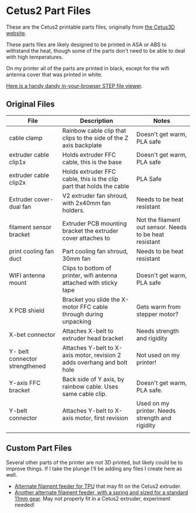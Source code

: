 # Cetus2 Part Files

These are the Cetus2 printable parts files, originally from [the Cetus3D website](https://www.cetus3d.com/product-category/printables/cetus2-printables/).

These parts files are likely designed to be printed in ASA or ABS to withstand the heat, though some of the parts don't need to be able to deal with high temperatures.

On my printer all of the parts are printed in black, except for the wifi antenna cover that was printed in white.

[Here is a handy dandy in-your-browser STEP file viewer](https://imagetostl.com/view-stp-online).

## Original Files

| File                           | Description                                                             | Notes                                                   |
| ------------------------------ | ----------------------------------------------------------------------- | ------------------------------------------------------- |
| cable clamp                    | Rainbow cable clip that clips to the side of the Z axis backplate       | Doesn't get warm, PLA safe                              |
| extruder cable clip1x          | Holds extruder FFC cable, this is the base                              | Doesn't get warm, PLA safe                              |
| extruder cable clip2x          | Holds extruder FFC cable, this is the clip part that holds the cable    | PLA Safe                                                |
| Extruder cover-dual fan        | V2 extruder fan shroud, with 2x40mm fan holders.                        | Needs to be heat resistant                              |
| filament sensor bracket        | Extruder PCB mounting bracket the extruder cover attaches to            | Not the filament out sensor. Needs to be heat resistant |
| print cooling fan duct         | Part cooling fan shroud, 30mm fan                                       | Needs to be heat resistant                              |
| WIFI antenna mount             | Clips to bottom of printer, wifi antenna attached with sticky tape      | Doesn't get warm, PLA safe                              |
| X PCB shield                   | Bracket you slide the X-motor FFC cable through during unpacking        | Gets warm from stepper motor?                           |
| X-bet connector                | Attaches X-belt to extruder head bracket                                | Needs strength and rigidity                             |
| Y- belt connector strengthened | Attaches Y-belt to X-axis motor, revision 2 adds overhang and bolt hole | Not used on my printer!                                 |
| Y-axis FFC bracket             | Back side of Y axis, by rainbow cable. Uses same cable clip.            | Doesn't get warm, PLA safe.                             |
| Y-belt connector               | Attaches Y-belt to X-axis motor, first revision                         | Used on my printer. Needs strength and rigidity         |
|                                |                                                                         |                                                         |

## Custom Part Files

Several other parts of the printer are not 3D printed, but likely could be to improve things. If I take the plunge I'll be adding any files I create here as well.

* [Alternate filament feeder for TPU](https://www.printables.com/model/140887) that may fit on the Cetus2 extruder.
* [Another alternate filament feeder, with a spring and sized for a standard 11mm gear](https://www.printables.com/model/77611-cetus-mk3-new-idler-for-improved-extruder-gear). May not properly fit in a Cetus2 extruder, experiment needed!

